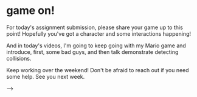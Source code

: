 # game on!

For today's assignment submission, please share your game up to this point! Hopefully you've got a character and some interactions happening!

And in today's videos, I'm going to keep going with my Mario game and introduce, first, some bad guys, and then talk demonstrate detecting collisions.

Keep working over the weekend! Don't be afraid to reach out if you need some help. See you next week.

<!--
# enemy mine

"Today we'll look at some foolproof ways to make enemies. Fun, right? "

Today we talked about this concept of an enemy. Or, as I've said in the project description, foils. Which is to say, things that push back against our sense of self.

What we're really talking about is an 'other', or, another. We're talking about people and experiences that change us.

I'm inclined to follow people like Octavia Butler in viewing the 'other' as an opportunity to learn, grow, change and adapt.

And perhaps the biggest enemy is just, time. As in, we never have enough of it, unless we have too much of it.

In that super stupid landscape game that we looked at in the landscape excercise, as in many games (and in university courses, and jobs, and life itself!), we have a certain amount of time to do something and if we don't succeed in doing the thing in the right amount of time, then the game is over.

We often times want to show that time on the screen. So let's talk first about that.

Here's a little [sketch](https://editor.p5js.org/socalledsound/sketches/z7pFgr9AC) that does that, and only that. It counts down the time and shows it on the screen. It's a version of the code that runs the countdown timer in the landscape game. I could definitely do this with fewer variables, but I think more variables makes it maybe easier to see exactly what's going on?

In setup I use a function called millis(), which gets the current time in milliseconds

```
 timeStarted = millis();

```

Then, in the draw loop, I can get the current time and calculate elapsed and remaining time from that:

```

  //get the current time
  currentTime = millis();
  timeElapsed = currentTime - timeStarted;
  timeLeft = timeToCompleteLevel - timeElapsed

```

If the time is running out, let the player know:

```
  //if less than 5 seconds, change text color to red
  if(timeLeft < 5000){
    fill(255, 0, 0);
  } else {
    fill(0)
  }

```

And if time runs out, get rid of the timer and draw a game over screen. Otherwise, keep drawing the time left on the screen:

```
  if(timeLeft <= 0){
    background(0);
    fill(255);
    text('game over', 200, 200);

  } else {
      //convert the output of millis to a nicer format, check the console
  console.log(timeLeft);
  timeLeft = millisToMinutesAndSeconds(timeLeft)
  console.log(timeLeft);
  text(timeLeft, 200, 200)
  }
```

You can see I also use a helper function that converts the time to a more readable format.

```
//just a helper function to help show the time remaining in a nice format
function millisToMinutesAndSeconds(millis) {
const minutes = Math.floor(millis / 60000);
console.log(millis);
const seconds = ((millis % 60000) / 1000).toFixed(0);
return (seconds == 60 ? (minutes+1) + ":00" : minutes + ":" + (seconds < 10 ? "0" : "") + seconds);
}
```

This is actually some code that someone else wrote. First we divide millis by 60000, which is the number of milliseconds in an hour. Then we use the modulo from last class to get what's left after we get the hours. Make sense? And we divide that by 1000, rounding it off so we throw away any extra milliseconds.

The last line is maybe the most confusing. It's a super nice syntax for writing a conditional statement that is much shorter and clearer in some cases. It basically says

```
if(seconds == 60){
    //add one to minutes and return a string that displays the number of minutes and :00
} else {
    //return the number of minutes and
    if(seconds < 10){
        //return zero and then the number of seconds
        else{
            // return the number of seconds
        }
    }
}

```

It's called a ternary expression and it's kind of confusing at first, but once you get it, you find yourself using it ALL THE TIME.

But the great part also, is, you don't really have to understand what's going on here to use a function like that! You can just use it. Feed in millis, get back minutes:seconds.

# collision

Ok, so time is one part of the socalled enemy in this game, which, really, is more like desire than a traditional enemy, right? Now, this game is super boring, mostly because there isn't much to figure out. It's like a super simple puzzle.

But it does have another element that is common to many games, that I want to explore in a little more detail right now, which is collision detection.

Now first of all, I'm going to say that what we discuss here will be giving short time to a pretty complext topic. My first example was just sort of generally colluding, and in future examples we'll use the p5.play library. But you can get much more precise if you check individual points or vertices against each other, and that's generally how 'real' collision detection works. The math can get a little hairy, but it's kind of neat. If you want to take a look at what that looks like, here's an [example](https://editor.p5js.org/socalledsound/sketches/X_slFU6DU) that checks a collision between a pentagon and a complex polygon and [here](https://editor.p5js.org/socalledsound/sketches/3wNZL0zts) is one for a line/point collision. I ported both from an excellent online book called [collision detection](http://www.jeffreythompson.org/collision-detection/table_of_contents.php). The online examples are in processing, but porting the ideas to p5 is pretty straightforward as we've discussed before, and mostly has to do with changing the variables so that they aren't typed. More challenging is understanding the math involved, particularly if you're not already familiar with vectors and trigonometry. Again, as so often, I recommend Daniel Shiffman's really amazing [nature of code](https://natureofcode.com/book/chapter-1-vectors/) if you want to get deeper with this stuff! Chapter 1 dives right into vectors, and he presents the material in a really approachable way.

# back to the landscape game

Let's look again at the [code](https://editor.p5js.org/socalledsound/sketches/cjxO852kb) for my super stupid landscape game from last class. I want to walk you through the code, show you how you can follow the logical thread of a program and see how it's composed of interlocking functions that all work together to create a certain outcome. Learning to think like this is what learning to code is. Learning to write these small functions, that do only one or two things, and fit them together using the syntax tricks that we've been learning will make your life so much easier when it comes to writing code.

We know that our setup function runs first, and then our draw function runs in a loop. In setup we have a function called startGame and in draw we have a function called drawGame, which runs as long as the gameOver variable is false.

First, startGame:

```

//reset all the global variables to the initial state and make a new Level
function startGame(){
    counter = 0;
    score = 0;
    gameOver = false;
    level = new Level(imgs[counter]);
}

```

Here, we just reset all the gloabl variables to their beginning values and make a new Level. A Level is an organizing structure that I made. Let's take a look at its constructor function to see what kinds of data it stores:

```
//this is a class which keeps track of all the aspects of a level
class Level{
constructor(img){
    this.bg = img;
    this.door = new Door();
    this.targetX = this.door.handleX;
    this.targetY = this.door.handleY;
    this.player = new Player(this.targetX, this.targetY);
    this.totalTime = 15000;
    this.timeStarted = millis();
}

```

You can see that it keeps track of a background image, a door, a target -- the door handle -- a player -- which gets the target as parameters! -- , totalTime (time to complete the level) and timeStarted. So, it keeps track of the timer, which we looked at above. It's important to notice that we get a new image, a new door, a new player and a new timestarted each time we make a new level.

The Level also has methods for updating time and displaying the level -- the door the player, the time left, the score, which is everything on the screen -- on the canvas.

In the draw loop, I just say, if the game isn't over yet, then draw the game. And if it is, then draw game over onto the screen:

```
function draw() {
  //if the game isn't over then draw the game
  if(!gameOver){
    drawGame();
  } else {
    //if the game is over draw the game over screen
    background(0)
    drawGameOver();
  }
}
```

So let's take a look at this drawGame function, at line 213:

```

function drawGame(){
    //the level has a player which has a method to check to see if it reached the goal
    level.player.checkHand();

  //if the player has reached the goal then update the counter and make a new level
  if(level.player.atGoal){
      score++
      counter++
      level = new Level(imgs[counter%imgs.length]);
  }
    //display the level
    level.display();
}

```

Now we're starting to see where the collision is, right? Every time through the draw loop, the first thing we do is call a function called Level.player.checkHand(). Remember, each Level makes a new player, and we pass in the target that that player is trying to reach. Let's look at the checkHand method of the class Player. If you don't understand why we're checking the class Player for a function called checkHand, be sure to reach out to me! Here's the Player:

```

//our player constructor, gets remade for every level
class Player{
  constructor(targetX, targetY){
  this.x = random(0+100,width-100);
  this.y = 340;
  this.width = 30;
  this.height = 90;
  this.targetX = targetX;
  this.targetY = targetY;
  this.atGoal = false;
  }

  //draw the player
  display(){
    image(hand, this.x, this.y, this.width,this.height);
  }

  //functions to move the player by incrementing its x and y values
  moveUp(){
     this.y-=10;
  }

    moveDown(){
     this.y+=10;
  }

    moveLeft(){
     this.x-=10;
  }

    moveRight(){
     this.x+=10;
  }


  //check if the hand is near the doorknob
  checkHand(){
      let goal = dist(this.x + this.width/2, this.y, this.targetX, this.targetY);

      if(goal < 20 ){
        this.atGoal = true;
      }
  }



}

```

And we can see that the checkHand function is pretty straightforward, and uses a nice method from the p5 library called dist(), which calculates the distance between one x.y coordinate and another. So all I need to do is check what the distance between the target and the player is, and then, if it's close enough, set the player.atGoal property to true. Make sense? I got the number 20 sort of by trial and error, it was just what worked reasonably well, quickly. I could tighten that up but for a demo it seemed fine.

Back in the drawgame function now maybe it makes sense?

```
level.player.checkHand();

```

First we checkHand, which will set player.atGoal to true if the player has gotten close enough. Then if the player is at the goal we'll make a new level. Either way, we'll display the current level.

```
  if(level.player.atGoal){
      score++
      counter++
      level = new Level(imgs[counter%imgs.length]);
  }
    //display the level
    level.display();

```

And that, my friends, is a very very very simple example of collision detection. Let's look at another slightly more challenging example from the p5 examples: [bouncy bubbles](https://editor.p5js.org/p5/sketches/Motion:_Bouncy_Bubbles).

Hopefully this object-oriented approach is starting to make sense. Each one of these balls is a class named Ball. In setup, we use a for loop to make numBalls number of balls, passing in x and y coordinates, a diameter, an id number and the array called balls, which of course has the data for all of the balls.

In draw, we loop over the array of balls and call three methods on each ball: collide(), move(), and display(). Let's look at collide.

```
  collide() {
    for (let i = this.id + 1; i < numBalls; i++) {
      // console.log(others[i]);
      let dx = this.others[i].x - this.x;
      let dy = this.others[i].y - this.y;
      let distance = sqrt(dx * dx + dy * dy);
      let minDist = this.others[i].diameter / 2 + this.diameter / 2;
      //   console.log(distance);
      //console.log(minDist);
      if (distance < minDist) {
        //console.log("2");
        let angle = atan2(dy, dx);
        let targetX = this.x + cos(angle) * minDist;
        let targetY = this.y + sin(angle) * minDist;
        let ax = (targetX - this.others[i].x) * spring;
        let ay = (targetY - this.others[i].y) * spring;
        this.vx -= ax;
        this.vy -= ay;
        this.others[i].vx += ax;
        this.others[i].vy += ay;
      }
    }
  }
```

Remember, for each ball in the array, we run this function, which is a loop that starts at the index number in the array of the current ball and checks from here until the end of the array if this ball is colliding with any other ball.

Just like with the landscape game, we check the distance between the center of this ball and center of the ball being checked, to see if it's less than the radius (half of the diameter) of this ball + the radius of the other ball.

And then if it the balls are colliding (the radius of one is overlapping the radius of another), we turn it around, calculating a new trajectory for the ball with the help of a trig function called [atan2](https://p5js.org/reference/#/p5/atan2). How this works is beyond the scope of our current discussion and might distract us from colliders, but if you want to learn more I refer you to a book that I've mentioned in the past, Daniel Shiffman's [the nature of code](https://natureofcode.com/book/chapter-3-oscillation/) Chapter 3 explains this really well, for beginning trigonometry students!

The main thing I want you to take away from this is, we can keep track of a bunch of stuff in our program, using objects and we can compare the current location of all of those things and make decisions about what to do based on those collisions.

# p5.play - sprites and collisions

So far we've only really used one aspect of p5.play, which is the tools it has for helping us work with sprite sheets. But there's also a ton we can do with those sprite sheets (or sequences of images) once we get them loaded in.

And everything starts with a [Sprite](https://molleindustria.github.io/p5.play/docs/classes/Sprite.html).

I'm going to bring back the alien from the other day to illustrate how we can make a version of the ball colliders from above, using a Sprite.

We'll start with a simple [example](https://molleindustria.github.io/p5.play/examples/index.html?fileName=sprite6.js) from the p5.play examples.

As you can see, we create a variable called cloud and then set the value of that sprite to a sprite by calling the function createSprite() and passing in a location.

```
cloud = createSprite(400, 200);
```

Then, add an animation and a velocity:

```
cloud.addAnimation('normal', 'assets/cloud_breathing0001.png', 'assets/cloud_breathing0009.png');
cloud.velocity.x = 3;
```

Then in the main draw function we call drawSprites(). If we don't pass any values in, it will draw all of the sprites in the sketch. You can see that there is also a 'visible' property on our Sprite, which we can set to true or false. In the sketch there's also a conditional statement that moves the animation back to the left edge of the screen when it gets to the right edge.

```
  if(cloud.position.x > width){
        cloud.position.x = 0;
  }


```

In this sketch there's also a mousePressed function, that draws a nice sketch at the position of the mouse if it is clicked and sets a lifespan value, after which it will be removed from the sketch:

```

//every mouse press
function mousePressed() {

  //create a sprite
  var splat = createSprite(mouseX, mouseY);
  splat.addAnimation('normal', 'assets/asterisk_explode0001.png', 'assets/asterisk_explode0011.png');

  //set a self destruction timer (life)
  splat.life = 40;
}
```

These are things that we've done before without this library, so I hope this all makes a certain amount of sense at this point!

Now, another thing that we really want to be able to do is, changeAnimation. As [here](https://molleindustria.github.io/p5.play/examples/index.html?fileName=sprite3.js).

As you can see, we can add multiple animations to a sprite, give each one a key, and then depending on what's going on in our sketch, call changeAnimation(), passing in the appropriate key. Nice! Easy!

We can also set various collision methods on a Sprite. Here's another [example](https://molleindustria.github.io/p5.play/examples/index.html?fileName=collisions.js): overlap, collide and displace.

I think the comments here explain what's happening pretty well, in the draw loop, we check if

We can also make Groups of sprites, which will let us re-make the ball collider sketch from above, but with dancing aliens! You can see the code [here](https://editor.p5js.org/socalledsound/sketches/GGPGwFghg).

I make group called aliens and then in a for loop I create as many aliens as I want and add them to that group.

Then in my main draw loop I can just say

```
aliens.bounce(aliens);
```

Which is a lot like what we did up above with our array of balls, but I think you'll agree, it's kind of easier. Thank you [MolleIndustria](https://molleindustria.org/)!

And you can see another [example](https://molleindustria.github.io/p5.play/examples/index.html?fileName=collisions4.js) of this in the p5.play examples.

# landscapes and collisions

Now, if you remember from last time, we had made a landscape from tiles. I want to add a character to the scene from last time and check to see if that character is colliding with anything in the scene, using Sprites. You can get the code [here](https://github.com/socalledsound/SE-unit2-day14-spritescape/tree/05-with-character), I'll add a few notes of explanation.

First off, this player and most of this example comes from a weirdly hidden example in the p5.play examples. The characeter animation is a spritesheet. In preload, we load that, alomg with another animation for the jumping player.

```
player_sprite_sheet = loadSpriteSheet('player_spritesheet.png', player_frames);

  player_walk = loadAnimation(player_sprite_sheet);

  // An animation with a single frame for standing
  player_stand = loadAnimation(new SpriteSheet('player_spritesheet.png',
    [{'name':'player_stand', 'frame':{'x':284, 'y': 95, 'width': 70, 'height': 94}}]));

  player_jump = loadAnimation('ghost_standing0001.png', 'ghost_standing0007.png');


```

In setup, I make a player sprite as well as two groups of sprites for the landscape, one group for things that will have colliders and one for things that won't.

```

  landscape = new Group();
  backgroundSprites = new Group();
  // Create the Player sprite and add it's animations
  player_sprite = createSprite(140, 300, 40, 10);
  player_sprite.addAnimation('walk', player_walk);
  player_sprite.addAnimation('stand', player_stand);
  player_sprite.addAnimation('jump', player_jump);

```

Then, I mostly just use the code from last class to add these landscape sprites to the scene:

```
  for (var x = 0; x < TOTAL_COLUMNS; x++) {
    addLandscapeCollider('snow.png', x, TOTAL_ROWS - 1);
  }

  // Draw the sign tiles
   addBackgroundSprite('signRight.png', 0, TOTAL_ROWS - 2);
  addBackgroundSprite('signExit.png', 0, 0);

  //draw some more stuff
  addLandscapeCollider('dirtCliffLeft.png', 1, 2);
  addLandscapeCollider('dirtCliffRight.png', 2, 2);
  addLandscapeCollider('grassCliffLeft.png', 4, 4);
  addLandscapeCollider('grassCliffRight.png', 5, 4);

}

```

And then in the draw loop, I draw all of the sprites and then for sprites that I want to check for a collision with the player sprite, I call the Sprite.collide method:

```
  clear();
  background(0);
  drawSprites(backgroundSprites);
  drawSprites(landscape);
  touchScreen();
  gravity();
  movePlayer();
  player_sprite.collide(landscape);
  drawSprites();

```

I should add that I had some trouble using a sprite sheet tile as an image for a sprite, in the end I ended up needing to write a helper function to get the image data out of the sprite sheet. If you run into any trouble be sure to reach out and I'll show you what I had to do.

# finally

I hope this has given you some ideas about how to work with sprites and how to build your game! There are many different directions for you to go from here. I'll leave you with some links for further inspiration.

First, that sky-muse code from last class. Check it out again! I think of this as a game....sort of? Or, certainly something that would count as a game for our purposes. At some point I'm going to see if I can rewrite it, better, myself, I really like the fluid effect it uses, which is very much like this [code](https://editor.p5js.org/codingtrain/sketches/L_ME8qKmQ) you can learn about in a Daniel Shiffman [tutorial](https://thecodingtrain.com/CodingChallenges/036-blobby.html). But it evolves over time, she really ran with that effect and did some interesting things, I think. And although the code is pretty disorganized and maybe hard to read, it works! So who cares. Don't feel like you have to use classes, or compose with functions or any of the rest of it, if just writing stuff out in order works better for you right now, then do that!

[sky-muse code](https://editor.p5js.org/socalledsound/sketches/B-8Md6Bz5)

Also, don't forget, the p5.play examples have four games made in p5.play that you can riff off of, in the examples. For instance, [asteroids](https://molleindustria.github.io/p5.play/examples/index.html?fileName=asteroids.js).

Here's a frogger style game you can code with Daniel Shiffman: [link](https://thecodingtrain.com/CodingChallenges/072.1-frogger.html).

And here's one on [Space Invaders](https://thecodingtrain.com/CodingChallenges/005-space-invaders-p5.html).

Also, [flappy bird](https://thecodingtrain.com/CodingChallenges/031-flappybird.html). And [angry birds](https://thecodingtrain.com/CodingChallenges/138-angry-birds.html). Boy that guy sure makes a lot of videos. We're lucky to have him.

If you're ready to open your mind up to nested for loops and matrixes, this [tutorial](https://www.youtube.com/watch?v=H2aW5V46khA), which builds tetris in vanills js (no p5) is really great. He doesn't explain all that much but the coding style is really, really nice. I just love the way he handles the objects and collision detection. He uses the canvas without p5, so you can also get a sense of what that's like from that video.

The same friendly swedish fellow also has a long series on making super mario in the canvas, without p5. In it, he explores, for instance, a more comprehensive approach to building a landscape from tiles and then checking for collisions. Highly recommended if these things interest you! [link](https://www.youtube.com/watch?v=g-FpDQ8Eqw8)

And here's a [game](https://github.com/socalledsound/soundgame-badlandsclone) that I've been working on, with p5. I was originally going to have the making of this game be the core tutorial of this unit but I realized it was maybe too specific and involved and I thought you'd appreciate the p5.play stuff so I branched out. But, I'm still slowly building it and I'll probably keep building it here and there for the rest of the semester, I'll share it with you as I go along.

<!-- And finally, I made a little [video]() for you that goes through the process of drawing an animation by hand, digitizing it, and bringing it in to p5 or p5.play.  You probably don't need it at this point, but if you do, it's there. -->

<!--
Today we talked about this concept of an enemy. Or, as I've said in the project description, foils. Which is to say, things that push back against our sense of self.

What we're really talking about is an 'other', or, another. We're talking about people and experiences that change us.

I'm inclined to follow people like Octavia Butler in viewing the 'other' as an opportunity to learn, grow, change and adapt.

And perhaps the biggest enemy is just, time. As in, we never have enough of it, unless we have too much of it.

In that super stupid landscape game that we looked at in the landscape excercise, as in many games (and in university courses, and jobs, and life itself!), we have a certain amount of time to do something and if we don't succeed in doing the thing in the right amount of time, then the game is over.

We often times want to show that time on the screen. So let's talk first about that.

Here's a little [sketch](https://editor.p5js.org/socalledsound/sketches/z7pFgr9AC) that does that, and only that. It counts down the time and shows it on the screen. It's a version of the code that runs the countdown timer in the landscape game. I could definitely do this with fewer variables, but I think more variables makes it maybe easier to see exactly what's going on?

In setup I use a function called millis(), which gets the current time in milliseconds

```
 timeStarted = millis();

```

Then, in the draw loop, I can get the current time and calculate elapsed and remaining time from that:

```

  //get the current time
  currentTime = millis();
  timeElapsed = currentTime - timeStarted;
  timeLeft = timeToCompleteLevel - timeElapsed

```

If the time is running out, let the player know:

```
  //if less than 5 seconds, change text color to red
  if(timeLeft < 5000){
    fill(255, 0, 0);
  } else {
    fill(0)
  }

```

And if time runs out, get rid of the timer and draw a game over screen. Otherwise, keep drawing the time left on the screen:

```
  if(timeLeft <= 0){
    background(0);
    fill(255);
    text('game over', 200, 200);

  } else {
      //convert the output of millis to a nicer format, check the console
  console.log(timeLeft);
  timeLeft = millisToMinutesAndSeconds(timeLeft)
  console.log(timeLeft);
  text(timeLeft, 200, 200)
  }
```

You can see I also use a helper function that converts the time to a more readable format.

```
//just a helper function to help show the time remaining in a nice format
function millisToMinutesAndSeconds(millis) {
const minutes = Math.floor(millis / 60000);
console.log(millis);
const seconds = ((millis % 60000) / 1000).toFixed(0);
return (seconds == 60 ? (minutes+1) + ":00" : minutes + ":" + (seconds < 10 ? "0" : "") + seconds);
}
```

This is actually some code that someone else wrote. First we divide millis by 60000, which is the number of milliseconds in an hour. Then we use the modulo from last class to get what's left after we get the hours. Make sense? And we divide that by 1000, rounding it off so we throw away any extra milliseconds.

The last line is maybe the most confusing. It's a super nice syntax for writing a conditional statement that is much shorter and clearer in some cases. It basically says

```
if(seconds == 60){
    //add one to minutes and return a string that displays the number of minutes and :00
} else {
    //return the number of minutes and
    if(seconds < 10){
        //return zero and then the number of seconds
        else{
            // return the number of seconds
        }
    }
}

```

It's called a ternary expression and it's kind of confusing at first, but once you get it, you find yourself using it ALL THE TIME.

But the great part also, is, you don't really have to understand what's going on here to use a function like that! You can just use it. Feed in millis, get back minutes:seconds.

# collision

Ok, so time is one part of the socalled enemy in this game, which, really, is more like desire than a traditional enemy, right? Now, this game is super boring, mostly because there isn't much to figure out. It's like a super simple puzzle.

But it does have another element that is common to many games, that I want to explore in a little more detail right now, which is collision detection.

Now first of all, I'm going to say that what we discuss here will be giving short time to a pretty complext topic. My first example was just sort of generally colluding, and in future examples we'll use the p5.play library. But you can get much more precise if you check individual points or vertices against each other, and that's generally how 'real' collision detection works. The math can get a little hairy, but it's kind of neat. If you want to take a look at what that looks like, here's an [example](https://editor.p5js.org/socalledsound/sketches/X_slFU6DU) that checks a collision between a pentagon and a complex polygon and [here](https://editor.p5js.org/socalledsound/sketches/3wNZL0zts) is one for a line/point collision. I ported both from an excellent online book called [collision detection](http://www.jeffreythompson.org/collision-detection/table_of_contents.php). The online examples are in processing, but porting the ideas to p5 is pretty straightforward as we've discussed before, and mostly has to do with changing the variables so that they aren't typed. More challenging is understanding the math involved, particularly if you're not already familiar with vectors and trigonometry. Again, as so often, I recommend Daniel Shiffman's really amazing [nature of code](https://natureofcode.com/book/chapter-1-vectors/) if you want to get deeper with this stuff! Chapter 1 dives right into vectors, and he presents the material in a really approachable way.

# back to the landscape game

Let's look again at the [code](https://editor.p5js.org/socalledsound/sketches/cjxO852kb) for my super stupid landscape game from last class. I want to walk you through the code, show you how you can follow the logical thread of a program and see how it's composed of interlocking functions that all work together to create a certain outcome. Learning to think like this is what learning to code is. Learning to write these small functions, that do only one or two things, and fit them together using the syntax tricks that we've been learning will make your life so much easier when it comes to writing code.

We know that our setup function runs first, and then our draw function runs in a loop. In setup we have a function called startGame and in draw we have a function called drawGame, which runs as long as the gameOver variable is false.

First, startGame:

```

//reset all the global variables to the initial state and make a new Level
function startGame(){
    counter = 0;
    score = 0;
    gameOver = false;
    level = new Level(imgs[counter]);
}

```

Here, we just reset all the gloabl variables to their beginning values and make a new Level. A Level is an organizing structure that I made. Let's take a look at its constructor function to see what kinds of data it stores:

```
//this is a class which keeps track of all the aspects of a level
class Level{
constructor(img){
    this.bg = img;
    this.door = new Door();
    this.targetX = this.door.handleX;
    this.targetY = this.door.handleY;
    this.player = new Player(this.targetX, this.targetY);
    this.totalTime = 15000;
    this.timeStarted = millis();
}

```

You can see that it keeps track of a background image, a door, a target -- the door handle -- a player -- which gets the target as parameters! -- , totalTime (time to complete the level) and timeStarted. So, it keeps track of the timer, which we looked at above. It's important to notice that we get a new image, a new door, a new player and a new timestarted each time we make a new level.

The Level also has methods for updating time and displaying the level -- the door the player, the time left, the score, which is everything on the screen -- on the canvas.

In the draw loop, I just say, if the game isn't over yet, then draw the game. And if it is, then draw game over onto the screen:

```
function draw() {
  //if the game isn't over then draw the game
  if(!gameOver){
    drawGame();
  } else {
    //if the game is over draw the game over screen
    background(0)
    drawGameOver();
  }
}
```

So let's take a look at this drawGame function, at line 213:

```

function drawGame(){
    //the level has a player which has a method to check to see if it reached the goal
    level.player.checkHand();

  //if the player has reached the goal then update the counter and make a new level
  if(level.player.atGoal){
      score++
      counter++
      level = new Level(imgs[counter%imgs.length]);
  }
    //display the level
    level.display();
}

```

Now we're starting to see where the collision is, right? Every time through the draw loop, the first thing we do is call a function called Level.player.checkHand(). Remember, each Level makes a new player, and we pass in the target that that player is trying to reach. Let's look at the checkHand method of the class Player. If you don't understand why we're checking the class Player for a function called checkHand, be sure to reach out to me! Here's the Player:

```

//our player constructor, gets remade for every level
class Player{
  constructor(targetX, targetY){
  this.x = random(0+100,width-100);
  this.y = 340;
  this.width = 30;
  this.height = 90;
  this.targetX = targetX;
  this.targetY = targetY;
  this.atGoal = false;
  }

  //draw the player
  display(){
    image(hand, this.x, this.y, this.width,this.height);
  }

  //functions to move the player by incrementing its x and y values
  moveUp(){
     this.y-=10;
  }

    moveDown(){
     this.y+=10;
  }

    moveLeft(){
     this.x-=10;
  }

    moveRight(){
     this.x+=10;
  }


  //check if the hand is near the doorknob
  checkHand(){
      let goal = dist(this.x + this.width/2, this.y, this.targetX, this.targetY);

      if(goal < 20 ){
        this.atGoal = true;
      }
  }



}

```

And we can see that the checkHand function is pretty straightforward, and uses a nice method from the p5 library called dist(), which calculates the distance between one x.y coordinate and another. So all I need to do is check what the distance between the target and the player is, and then, if it's close enough, set the player.atGoal property to true. Make sense? I got the number 20 sort of by trial and error, it was just what worked reasonably well, quickly. I could tighten that up but for a demo it seemed fine.

Back in the drawgame function now maybe it makes sense?

```
level.player.checkHand();

```

First we checkHand, which will set player.atGoal to true if the player has gotten close enough. Then if the player is at the goal we'll make a new level. Either way, we'll display the current level.

```
  if(level.player.atGoal){
      score++
      counter++
      level = new Level(imgs[counter%imgs.length]);
  }
    //display the level
    level.display();

```

And that, my friends, is a very very very simple example of collision detection. Let's look at another slightly more challenging example from the p5 examples: [bouncy bubbles](https://editor.p5js.org/p5/sketches/Motion:_Bouncy_Bubbles).

Hopefully this object-oriented approach is starting to make sense. Each one of these balls is a class named Ball. In setup, we use a for loop to make numBalls number of balls, passing in x and y coordinates, a diameter, an id number and the array called balls, which of course has the data for all of the balls.

In draw, we loop over the array of balls and call three methods on each ball: collide(), move(), and display(). Let's look at collide.

```
  collide() {
    for (let i = this.id + 1; i < numBalls; i++) {
      // console.log(others[i]);
      let dx = this.others[i].x - this.x;
      let dy = this.others[i].y - this.y;
      let distance = sqrt(dx * dx + dy * dy);
      let minDist = this.others[i].diameter / 2 + this.diameter / 2;
      //   console.log(distance);
      //console.log(minDist);
      if (distance < minDist) {
        //console.log("2");
        let angle = atan2(dy, dx);
        let targetX = this.x + cos(angle) * minDist;
        let targetY = this.y + sin(angle) * minDist;
        let ax = (targetX - this.others[i].x) * spring;
        let ay = (targetY - this.others[i].y) * spring;
        this.vx -= ax;
        this.vy -= ay;
        this.others[i].vx += ax;
        this.others[i].vy += ay;
      }
    }
  }
```

Remember, for each ball in the array, we run this function, which is a loop that starts at the index number in the array of the current ball and checks from here until the end of the array if this ball is colliding with any other ball.

Just like with the landscape game, we check the distance between the center of this ball and center of the ball being checked, to see if it's less than the radius (half of the diameter) of this ball + the radius of the other ball.

And then if it the balls are colliding (the radius of one is overlapping the radius of another), we turn it around, calculating a new trajectory for the ball with the help of a trig function called [atan2](https://p5js.org/reference/#/p5/atan2). How this works is beyond the scope of our current discussion and might distract us from colliders, but if you want to learn more I refer you to a book that I've mentioned in the past, Daniel Shiffman's [the nature of code](https://natureofcode.com/book/chapter-3-oscillation/) Chapter 3 explains this really well, for beginning trigonometry students!

The main thing I want you to take away from this is, we can keep track of a bunch of stuff in our program, using objects and we can compare the current location of all of those things and make decisions about what to do based on those collisions.

# p5.play - sprites and collisions

So far we've only really used one aspect of p5.play, which is the tools it has for helping us work with sprite sheets. But there's also a ton we can do with those sprite sheets (or sequences of images) once we get them loaded in.

And everything starts with a [Sprite](https://molleindustria.github.io/p5.play/docs/classes/Sprite.html).

I'm going to bring back the alien from the other day to illustrate how we can make a version of the ball colliders from above, using a Sprite.

We'll start with a simple [example](https://molleindustria.github.io/p5.play/examples/index.html?fileName=sprite6.js) from the p5.play examples.

As you can see, we create a variable called cloud and then set the value of that sprite to a sprite by calling the function createSprite() and passing in a location.

```
cloud = createSprite(400, 200);
```

Then, add an animation and a velocity:

```
cloud.addAnimation('normal', 'assets/cloud_breathing0001.png', 'assets/cloud_breathing0009.png');
cloud.velocity.x = 3;
```

Then in the main draw function we call drawSprites(). If we don't pass any values in, it will draw all of the sprites in the sketch. You can see that there is also a 'visible' property on our Sprite, which we can set to true or false. In the sketch there's also a conditional statement that moves the animation back to the left edge of the screen when it gets to the right edge.

```
  if(cloud.position.x > width){
        cloud.position.x = 0;
  }


```

In this sketch there's also a mousePressed function, that draws a nice sketch at the position of the mouse if it is clicked and sets a lifespan value, after which it will be removed from the sketch:

```

//every mouse press
function mousePressed() {

  //create a sprite
  var splat = createSprite(mouseX, mouseY);
  splat.addAnimation('normal', 'assets/asterisk_explode0001.png', 'assets/asterisk_explode0011.png');

  //set a self destruction timer (life)
  splat.life = 40;
}
```

These are things that we've done before without this library, so I hope this all makes a certain amount of sense at this point!

Now, another thing that we really want to be able to do is, changeAnimation. As [here](https://molleindustria.github.io/p5.play/examples/index.html?fileName=sprite3.js).

As you can see, we can add multiple animations to a sprite, give each one a key, and then depending on what's going on in our sketch, call changeAnimation(), passing in the appropriate key. Nice! Easy!

We can also set various collision methods on a Sprite. Here's another [example](https://molleindustria.github.io/p5.play/examples/index.html?fileName=collisions.js): overlap, collide and displace.

I think the comments here explain what's happening pretty well, in the draw loop, we check if

We can also make Groups of sprites, which will let us re-make the ball collider sketch from above, but with dancing aliens! You can see the code [here](https://editor.p5js.org/socalledsound/sketches/GGPGwFghg).

I make group called aliens and then in a for loop I create as many aliens as I want and add them to that group.

Then in my main draw loop I can just say

```
aliens.bounce(aliens);
```

Which is a lot like what we did up above with our array of balls, but I think you'll agree, it's kind of easier. Thank you [MolleIndustria](https://molleindustria.org/)!

And you can see another [example](https://molleindustria.github.io/p5.play/examples/index.html?fileName=collisions4.js) of this in the p5.play examples.

# landscapes and collisions

Now, if you remember from last time, we had made a landscape from tiles. I want to add a character to the scene from last time and check to see if that character is colliding with anything in the scene, using Sprites. You can get the code [here](https://github.com/socalledsound/SE-unit2-day14-spritescape/tree/05-with-character), I'll add a few notes of explanation.

First off, this player and most of this example comes from a weirdly hidden example in the p5.play examples. The characeter animation is a spritesheet. In preload, we load that, alomg with another animation for the jumping player.

```
player_sprite_sheet = loadSpriteSheet('player_spritesheet.png', player_frames);

  player_walk = loadAnimation(player_sprite_sheet);

  // An animation with a single frame for standing
  player_stand = loadAnimation(new SpriteSheet('player_spritesheet.png',
    [{'name':'player_stand', 'frame':{'x':284, 'y': 95, 'width': 70, 'height': 94}}]));

  player_jump = loadAnimation('ghost_standing0001.png', 'ghost_standing0007.png');


```

In setup, I make a player sprite as well as two groups of sprites for the landscape, one group for things that will have colliders and one for things that won't.

```

  landscape = new Group();
  backgroundSprites = new Group();
  // Create the Player sprite and add it's animations
  player_sprite = createSprite(140, 300, 40, 10);
  player_sprite.addAnimation('walk', player_walk);
  player_sprite.addAnimation('stand', player_stand);
  player_sprite.addAnimation('jump', player_jump);

```

Then, I mostly just use the code from last class to add these landscape sprites to the scene:

```
  for (var x = 0; x < TOTAL_COLUMNS; x++) {
    addLandscapeCollider('snow.png', x, TOTAL_ROWS - 1);
  }

  // Draw the sign tiles
   addBackgroundSprite('signRight.png', 0, TOTAL_ROWS - 2);
  addBackgroundSprite('signExit.png', 0, 0);

  //draw some more stuff
  addLandscapeCollider('dirtCliffLeft.png', 1, 2);
  addLandscapeCollider('dirtCliffRight.png', 2, 2);
  addLandscapeCollider('grassCliffLeft.png', 4, 4);
  addLandscapeCollider('grassCliffRight.png', 5, 4);

}

```

And then in the draw loop, I draw all of the sprites and then for sprites that I want to check for a collision with the player sprite, I call the Sprite.collide method:

```
  clear();
  background(0);
  drawSprites(backgroundSprites);
  drawSprites(landscape);
  touchScreen();
  gravity();
  movePlayer();
  player_sprite.collide(landscape);
  drawSprites();

```

I should add that I had some trouble using a sprite sheet tile as an image for a sprite, in the end I ended up needing to write a helper function to get the image data out of the sprite sheet. If you run into any trouble be sure to reach out and I'll show you what I had to do.

# finally

I hope this has given you some ideas about how to work with sprites and how to build your game! There are many different directions for you to go from here. I'll leave you with some links for further inspiration.

First, that sky-muse code from last class. Check it out again! I think of this as a game....sort of? Or, certainly something that would count as a game for our purposes. At some point I'm going to see if I can rewrite it, better, myself, I really like the fluid effect it uses, which is very much like this [code](https://editor.p5js.org/codingtrain/sketches/L_ME8qKmQ) you can learn about in a Daniel Shiffman [tutorial](https://thecodingtrain.com/CodingChallenges/036-blobby.html). But it evolves over time, she really ran with that effect and did some interesting things, I think. And although the code is pretty disorganized and maybe hard to read, it works! So who cares. Don't feel like you have to use classes, or compose with functions or any of the rest of it, if just writing stuff out in order works better for you right now, then do that!

[sky-muse code](https://editor.p5js.org/socalledsound/sketches/B-8Md6Bz5)

Also, don't forget, the p5.play examples have four games made in p5.play that you can riff off of, in the examples. For instance, [asteroids](https://molleindustria.github.io/p5.play/examples/index.html?fileName=asteroids.js).

Here's a frogger style game you can code with Daniel Shiffman: [link](https://thecodingtrain.com/CodingChallenges/072.1-frogger.html).

And here's one on [Space Invaders](https://thecodingtrain.com/CodingChallenges/005-space-invaders-p5.html).

Also, [flappy bird](https://thecodingtrain.com/CodingChallenges/031-flappybird.html). And [angry birds](https://thecodingtrain.com/CodingChallenges/138-angry-birds.html). Boy that guy sure makes a lot of videos. We're lucky to have him.

If you're ready to open your mind up to nested for loops and matrixes, this [tutorial](https://www.youtube.com/watch?v=H2aW5V46khA), which builds tetris in vanills js (no p5) is really great. He doesn't explain all that much but the coding style is really, really nice. I just love the way he handles the objects and collision detection. He uses the canvas without p5, so you can also get a sense of what that's like from that video.

The same friendly swedish fellow also has a long series on making super mario in the canvas, without p5. In it, he explores, for instance, a more comprehensive approach to building a landscape from tiles and then checking for collisions. Highly recommended if these things interest you! [link](https://www.youtube.com/watch?v=g-FpDQ8Eqw8)

And here's a [game](https://github.com/socalledsound/soundgame-badlandsclone) that I've been working on, with p5. I was originally going to have the making of this game be the core tutorial of this unit but I realized it was maybe too specific and involved and I thought you'd appreciate the p5.play stuff so I branched out. But, I'm still slowly building it and I'll probably keep building it here and there for the rest of the semester, I'll share it with you as I go along.-->

<!-- And finally, I made a little [video]() for you that goes through the process of drawing an animation by hand, digitizing it, and bringing it in to p5 or p5.play.  You probably don't need it at this point, but if you do, it's there. -->

<!--For today's assignment, please share your game up to this point! Hopefully you've got a landscape, a character and some interactions happening!

Keep working over the weekend! Don't be afraid to reach out if you need some help. See you next week. --> -->
